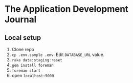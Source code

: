 # The Application Development Journal

## Local setup

1. Clone repo
2. `cp .env.sample .env`. Edit `DATABASE_URL` value.
4. `rake data:staging:reset`
3. `gem install foreman`
4. `foreman start`
5. open `localhost:5000`